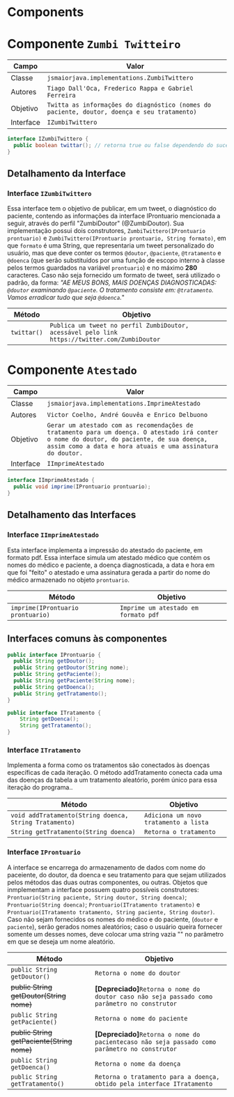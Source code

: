 
# Components

# Componente `Zumbi Twitteiro`

Campo | Valor
----- | -----
Classe | `jsmaiorjava.implementations.ZumbiTwittero`
Autores | `Tiago Dall'Oca, Frederico Rappa e Gabriel Ferreira`
Objetivo | `Twitta as informações do diagnóstico (nomes do paciente, doutor, doença e seu tratamento)`
Interface | `IZumbiTwittero`
~~~java
interface IZumbiTwittero {
  public boolean twittar(); // retorna true ou false dependendo do sucesso
}
~~~

## Detalhamento da Interface

### Interface `IZumbiTwittero`

Essa interface tem o objetivo de publicar, em um tweet, o diagnóstico do paciente, contendo as informações da interface IProntuario mencionada a seguir, através do perfil "ZumbiDoutor" (@ZumbiDoutor). Sua implementação possui dois construtores, `ZumbiTwittero(IProntuario prontuario)` e `ZumbiTwittero(IProntuario prontuario, String formato)`, em que `formato` é uma String, que representaria um tweet personalizado do usuário, mas que deve conter os termos `@doutor`, `@paciente`, `@tratamento` e `@doenca` (que serão substituídos por uma função de escopo interno à classe pelos termos guardados na variável `prontuario`) e no máximo **280** caracteres. Caso não seja fornecido um formato de tweet, será utilizado o padrão, da forma:
*"AE MEUS BONS, MAIS DOENÇAS DIAGNOSTICADAS: `@doutor` examinando `@paciente`. O tratamento consiste em: `@tratamento`. Vamos erradicar tudo que seja `@doenca`.*"

Método | Objetivo
-------| --------
`twittar()` | `Publica um tweet no perfil ZumbiDoutor, acessável pelo link https://twitter.com/ZumbiDoutor`

# Componente `Atestado`

Campo | Valor
----- | -----
Classe | `jsmaiorjava.implementations.ImprimeAtestado`
Autores | `Victor Coelho, André Gouvêa e Enrico Delbuono`
Objetivo | `Gerar um atestado com as recomendações de tratamento para um doença. O atestado irá conter o nome do doutor, do paciente, de sua doença, assim como a data e hora atuais e uma assinatura do doutor.`
Interface | `IImprimeAtestado`
~~~java
interface IImprimeAtestado {
  public void imprime(IProntuario prontuario);
}
~~~


## Detalhamento das Interfaces

### Interface `IImprimeAtestado`

Esta interface implementa a impressão do atestado do paciente, em formato pdf. Essa interface simula um atestado médico que contém os nomes do médico e paciente, a doença diagnosticada, a data e hora em que foi "feito" o atestado e uma assinatura gerada a partir do nome do médico armazenado no objeto `prontuario`.

Método | Objetivo
-------| --------
`imprime(IProntuario prontuario)` | `Imprime um atestado em formato pdf`


## Interfaces comuns às componentes

~~~java
public interface IProntuario {
  public String getDoutor();
  public String getDoutor(String nome);
  public String getPaciente();
  public String getPaciente(String nome);
  public String getDoenca();
  public String getTratamento();
}

public interface ITratamento {
    String getDoenca();
    String getTratamento();
}
~~~

### Interface `ITratamento`
Implementa a forma como os tratamentos são conectados às doenças específicas de cada iteração.
 O método addTratamento conecta cada uma das doenças da tabela a um tratamento aleatório, porém
único para essa iteração do programa..

Método | Objetivo
-------| --------
`void addTratamento(String doenca, String Tratamento)` | `Adiciona um novo tratamento a lista`
`String getTratamento(String doenca)` | `Retorna o tratamento`

### Interface `IProntuario`
A interface se encarrega do armazenamento de dados com nome do paceiente, do doutor, da doenca e seu tratamento para que sejam utilizados pelos métodos das duas outras componentes, ou outras. Objetos que inmplementam a interface possuem quatro possíveis construtores: `Prontuario(String paciente, String doutor, String doenca)`; `Prontuario(String doenca)`; `Prontuario(ITratamento tratamento)` e `Prontuario(ITratamento tratamento, String paciente, String doutor)`. Caso não sejam fornecidos os nomes do médico e do paciente, (`doutor` e `paciente`), serão gerados nomes aleatórios; caso o usuário queira fornecer somente um desses nomes, deve colocar uma string vazia "" no parâmetro em que se deseja um nome aleatório.

Método | Objetivo
-------| --------
`public String getDoutor()` | `Retorna o nome do doutor`
~~public String getDoutor(String nome)~~ | **[Depreciado]**`Retorna o nome do doutor caso não seja passado como parâmetro no construtor`
`public String getPaciente()` | `Retorna o nome do paciente`
~~public String getPaciente(String nome)~~ | **[Depreciado]**`Retorna o nome do pacientecaso não seja passado como parâmetro no construtor`
`public String getDoenca()` | `Retorna o nome da doença`
`public String getTratamento()` | `Retorna o tratamento para a doença, obtido pela interface ITratamento`

